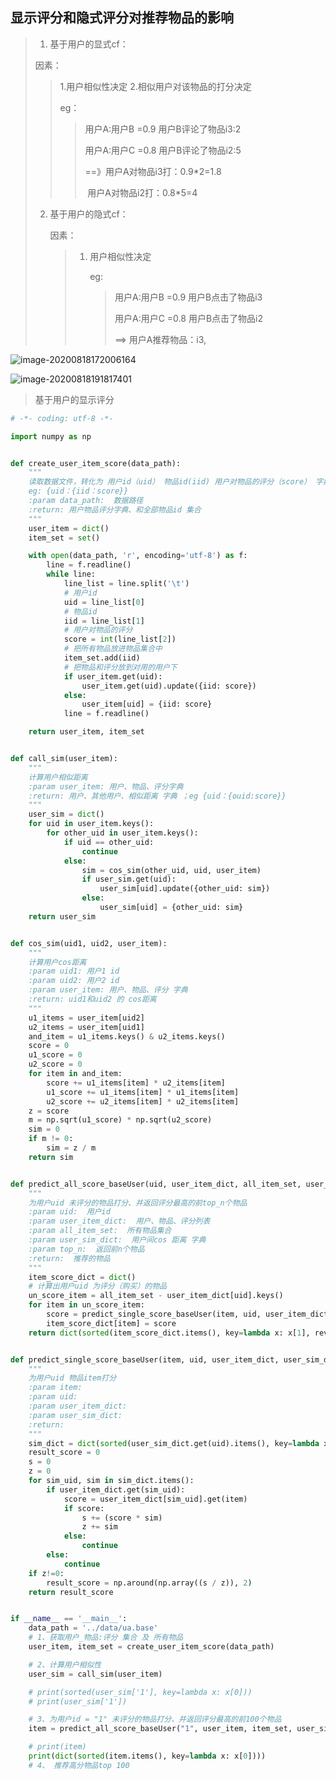 ## 显示评分和隐式评分对推荐物品的影响

> 1. 基于用户的显式cf：
> 	
> 	因素：
> >    1.用户相似性决定
> >    2.相似用户对该物品的打分决定
> >
> >    eg：
> >
> >    > 用户A:用户B =0.9 用户B评论了物品i3:2
> >    >
> >    > 用户A:用户C =0.8 用户B评论了物品i2:5
> >    >
> >    > ==》用户A对物品i3打：0.9*2=1.8
> >    >
> >    > ​		用户A对物品i2打：0.8*5=4
>
> 2. 基于用户的隐式cf：
>
>    因素：
>
>    > 1. 用户相似性决定
>    >
>    >    eg:
>    >
>    >    >用户A:用户B =0.9 用户B点击了物品i3
>    >    >
>    >    >用户A:用户C =0.8 用户B点击了物品i2
>    >    >
>    >    >==> 用户A推荐物品：i3,



![image-20200818172006164](Week02-02%E5%9F%BA%E4%BA%8E%E7%94%A8%E6%88%B7%E7%9A%84%E6%98%BE%E7%A4%BA%E8%AF%84%E5%88%86.assets/image-20200818172006164.png)

![image-20200818191817401](Week02-02%E5%9F%BA%E4%BA%8E%E7%94%A8%E6%88%B7%E7%9A%84%E6%98%BE%E7%A4%BA%E8%AF%84%E5%88%86.assets/image-20200818191817401.png)

> 基于用户的显示评分

```python
# -*- coding: utf-8 -*-

import numpy as np


def create_user_item_score(data_path):
    """
    读取数据文件，转化为 用户id（uid） 物品id(iid) 用户对物品的评分（score） 字典
    eg: {uid：{iid：score}}
    :param data_path:  数据路径
    :return: 用户物品评分字典、和全部物品id 集合
    """
    user_item = dict()
    item_set = set()

    with open(data_path, 'r', encoding='utf-8') as f:
        line = f.readline()
        while line:
            line_list = line.split('\t')
            # 用户id
            uid = line_list[0]
            # 物品id
            iid = line_list[1]
            # 用户对物品的评分
            score = int(line_list[2])
            # 把所有物品放进物品集合中
            item_set.add(iid)
            # 把物品和评分放到对用的用户下
            if user_item.get(uid):
                user_item.get(uid).update({iid: score})
            else:
                user_item[uid] = {iid: score}
            line = f.readline()

    return user_item, item_set


def call_sim(user_item):
    """
    计算用户相似距离
    :param user_item: 用户、物品、评分字典
    :return: 用户、其他用户、相似距离 字典 ；eg {uid：{ouid:score}}
    """
    user_sim = dict()
    for uid in user_item.keys():
        for other_uid in user_item.keys():
            if uid == other_uid:
                continue
            else:
                sim = cos_sim(other_uid, uid, user_item)
                if user_sim.get(uid):
                    user_sim[uid].update({other_uid: sim})
                else:
                    user_sim[uid] = {other_uid: sim}
    return user_sim


def cos_sim(uid1, uid2, user_item):
    """
    计算用户cos距离
    :param uid1: 用户1 id
    :param uid2: 用户2 id
    :param user_item: 用户、物品、评分 字典
    :return: uid1和uid2 的 cos距离
    """
    u1_items = user_item[uid2]
    u2_items = user_item[uid1]
    and_item = u1_items.keys() & u2_items.keys()
    score = 0
    u1_score = 0
    u2_score = 0
    for item in and_item:
        score += u1_items[item] * u2_items[item]
        u1_score += u1_items[item] * u1_items[item]
        u2_score += u2_items[item] * u2_items[item]
    z = score
    m = np.sqrt(u1_score) * np.sqrt(u2_score)
    sim = 0
    if m != 0:
        sim = z / m
    return sim


def predict_all_score_baseUser(uid, user_item_dict, all_item_set, user_sim_dict, top_n=100):
    """
    为用户uid 未评分的物品打分、并返回评分最高的前top_n个物品
    :param uid:  用户id
    :param user_item_dict:  用户、物品、评分列表
    :param all_item_set:  所有物品集合
    :param user_sim_dict:  用户间cos 距离 字典
    :param top_n:  返回前n个物品
    :return:  推荐的物品
    """
    item_score_dict = dict()
    # 计算出用户uid 为评分（购买）的物品
    un_score_item = all_item_set - user_item_dict[uid].keys()
    for item in un_score_item:
        score = predict_single_score_baseUser(item, uid, user_item_dict, user_sim_dict)
        item_score_dict[item] = score
    return dict(sorted(item_score_dict.items(), key=lambda x: x[1], reverse=True)[:top_n])


def predict_single_score_baseUser(item, uid, user_item_dict, user_sim_dict):
    """
    为用户uid 物品item打分
    :param item:
    :param uid:
    :param user_item_dict:
    :param user_sim_dict:
    :return:
    """
    sim_dict = dict(sorted(user_sim_dict.get(uid).items(), key=lambda x: x[1], reverse=True)[0:100])
    result_score = 0
    s = 0
    z = 0
    for sim_uid, sim in sim_dict.items():
        if user_item_dict.get(sim_uid):
            score = user_item_dict[sim_uid].get(item)
            if score:
                s += (score * sim)
                z += sim
            else:
                continue
        else:
            continue
    if z!=0:
        result_score = np.around(np.array((s / z)), 2)
    return result_score


if __name__ == '__main__':
    data_path = '../data/ua.base'
    # 1、获取用户_物品:评分 集合 及 所有物品
    user_item, item_set = create_user_item_score(data_path)

    # 2、计算用户相似性
    user_sim = call_sim(user_item)

    # print(sorted(user_sim['1'], key=lambda x: x[0]))
    # print(user_sim['1'])

    # 3、为用户id = "1" 未评分的物品打分、并返回评分最高的前100个物品
    item = predict_all_score_baseUser("1", user_item, item_set, user_sim, 100)

    # print(item)
    print(dict(sorted(item.items(), key=lambda x: x[0])))
    # 4、 推荐高分物品top 100
```

